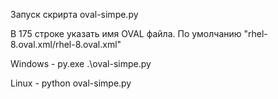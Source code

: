 Запуск скрирта oval-simpe.py

В 175 строке указать имя OVAL файла.
По умолчанию "rhel-8.oval.xml/rhel-8.oval.xml"


Windows - py.exe .\oval-simpe.py

Linux - python oval-simpe.py
